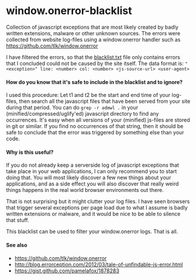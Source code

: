 window.onerror-blacklist
========================

Collection of javascript exceptions that are most likely created by badly written extensions, malware or other unknown sources. The errors were collected from website log-files using a window.onerror handler such as https://github.com/tlk/window.onerror

I have filtered the errors, so that the [blacklist.txt](blacklist.txt) file only contains errors that I concluded could not be caused by the site itself. The data format is: ```"<exception>" line: <number> col: <number> <js-source-url> <user-agent>```


#### How do you know that it's safe to include in the blacklist and to ignore?
I used this procedure: Let t1 and t2 be the start and end time of your log-files, then search all the javascript files that have been served from your site during that period. You can do `grep -r admwl .` in your (minified/compressed/uglify'ed) javascript directory to find any occurrences. It's easy when all versions of your (minified) js-files are stored in git or similar. If you find no occurrences of that string, then it should be safe to conclude that the error was triggered by something else than your code.

#### Why is this useful?
If you do not already keep a serverside log of javascript exceptions that take place in your web applications, I can only recommend you to start doing that. You will most likely discover a few new things about your applications, and as a side effect you will also discover that really weird things happens in the real world browser environments out there.

That is not surprising but it might clutter your log files. I have seen browsers that trigger several exceptions per page load due to what I assume is badly written extensions or malware, and it would be nice to be able to silence that stuff.

This blacklist can be used to filter your window.onerror logs. That is all.


#### See also

* https://github.com/tlk/window.onerror
* http://blog.errorception.com/2012/03/tale-of-unfindable-js-error.html
* https://gist.github.com/pamelafox/1878283
